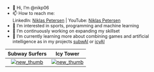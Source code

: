 - 👋 Hi, I’m @nikp06
- 📫 How to reach me:<br />
LinkedIn: [Niklas Petersen](https://www.linkedin.com/in/niklas-petersen-41746416a/) |
YouTube: [Niklas Petersen](https://www.youtube.com/channel/UCV3IJuY11hfmjDomu6rEWTg)
- 👀 I’m interested in sports, programming and machine learning
- 💞️ I’m continuously working on expanding my skillset
- 🌱 I’m currently learning more about combining games and artificial intelligence as in my projects [subwAI](https://youtu.be/ZVSmPikcIP4) or [icyAI](https://youtu.be/W6qyRbmr_aA)

Subway Surfers            |  Icy Tower
:-------------------------:|:-------------------------:
[![new_thumb](https://user-images.githubusercontent.com/64498892/139440607-6bb7b64e-b7c4-49b9-b54e-9433addf0688.png)](https://youtu.be/ZVSmPikcIP4)  |  [![new_thumb](https://user-images.githubusercontent.com/64498892/139440668-e49244c3-7c1b-447e-a10d-c2252828b004.png)](https://youtu.be/W6qyRbmr_aA)

<!---
nikp06/nikp06 is a ✨ special ✨ repository because its `README.md` (this file) appears on your GitHub profile.
You can click the Preview link to take a look at your changes.
--->


